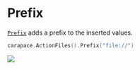 # Prefix

[`Prefix`] adds a prefix to the inserted values.

```go
carapace.ActionFiles().Prefix("file://")
```

![](./prefix.cast)

[`Prefix`]: https://pkg.go.dev/github.com/rsteube/carapace#Action.Prefix
